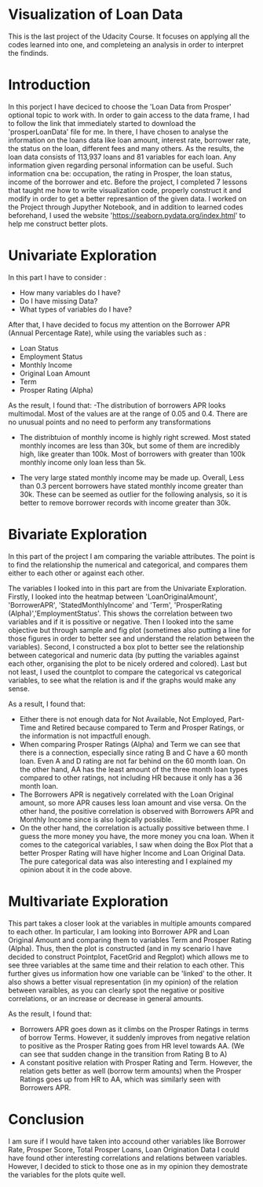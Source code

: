 # Visualization of Loan Data 

This is the last project of the Udacity Course. It focuses on applying all the codes learned into one, and completeing an analysis in order to interpret the findinds. 

# Introduction

In this porject I have deciced to choose the 'Loan Data from Prosper' optional topic to work with. In order to gain access to the data frame, I had to follow the link that immediately started to download the 'prosperLoanData' file for me. In there, I have chosen to analyse the information on the loans data like loan amount, interest rate, borrower rate, the status on the loan, different fees and many others. As the results, the loan data consists of 113,937 loans and 81 variables for each loan. Any information given regarding personal information can be useful. Such information cna be: occupation, the rating in Prosper, the loan status, income of the borrower and etc. Before the project, I completed 7 lessons that taught me how to write visualization code, properly construct it and modify in order to get a better represantion of the given data. I worked on the Project through Jupyther Notebook, and in addition to learned codes beforehand, I used the website 'https://seaborn.pydata.org/index.html' to help me construct better plots. 

# Univariate Exploration

In this part I have to consider :
- How many variables do I have?
- Do I have missing Data?
- What types of variables do I have? 

After that, I have decided to focus my attention on the Borrower APR (Annual Percentage Rate), while using the variables such as : 
- Loan Status
- Employment Status
- Monthly Income
- Original Loan Amount
- Term 
- Prosper Rating (Alpha)

As the result, I found that: 
-The distribution of borrowers APR looks multimodal. Most of the values are at the range of 0.05 and 0.4. There are no unusual points and no need to perform any transformations

- The distribtuion of monthly income is highly right screwed. Most stated monthly incomes are less than 30k, but some of them are incredibly high, like greater than 100k. Most of borrowers with greater than 100k monthly income only loan less than 5k.

- The very large stated monthly income may be made up. Overall, Less than 0.3 percent borrowers have stated monthly income greater than 30k. These can be seemed as outlier for the following analysis, so it is better to remove borrower records with income greater than 30k.

# Bivariate Exploration 

In this part of the project I am comparing the variable attributes. The point is to find the relationship the numerical and categorical, and compares them either to each other or against each other. 

The variables I looked into in this part are from the Univariate Exploration. Firstly, I looked into the heatmap between 'LoanOriginalAmount', 'BorrowerAPR', 'StatedMonthlyIncome' and 'Term', 'ProsperRating (Alpha)','EmploymentStatus'. This shows the correlation between two variables and if it is possitive or negative. Then I looked into the same objective but through sample and fig plot (sometimes also putting a line for those figures in order to better see and understand the relation between the variables). Second, I constructed a box plot to better see the relationship between categorical and numeric data (by putting the variables against each other, organising the plot to be nicely ordered and colored). Last but not least, I used the countplot to compare the categorical vs categorical variables, to see what the relation is and if the graphs would make any sense. 
 
As a result, I found that: 
- Either there is not enough data for Not Available, Not Employed, Part-Time and Retired because compared to Term and Prosper Ratings, or the information is not impactfull enough.
- When comparing Prosper Ratings (Alpha) and Term we can see that there is a connection, especially since rating B and C have a 60 month loan. Even A and D rating are not far behind on the 60 month loan. On the other hand, AA has the least amount of the three month loan types compared to other ratings, not including HR because it only has a 36 month loan.
- The Borrowers APR is negatively correlated with the Loan Original amount, so more APR causes less loan amount and vise versa. On the other hand, the positive correlation is observed with Borrowers APR and Monthly Income since is also logically possible.
- On the other hand, the correlation is actually possitive between thme. I guess the more money you have, the more money you cna loan. When it comes to the categorical variables, I saw when doing the Box Plot that a better Prosper Rating will have higher Income and Loan Original Data. The pure categorical data was also interesting and I explained my opinion about it in the code above.

# Multivariate Exploration 

This part takes a closer look at the variables in multiple amounts compared to each other. In particular, I am looking into Borrower APR and Loan Original Amount and comparing them to variables Term and Prosper Rating (Alpha). Thus, then the plot is constructed (and in my scenario I have decided to construct Pointplot, FacetGrid and Regplot) which allows me to see three variables at the same time and their relation to each other. This further gives us information how one variable can be 'linked' to the other. It also shows a better visual representation (in my opinion) of the relation between varaibles, as you can clearly spot the negative or positive correlations, or an increase or decrease in general amounts. 

As the result, I found that: 
- Borrowers APR goes down as it climbs on the Prosper Ratings in terms of borrow Terms. However, it suddenly improves from negative relation to positive as the Prosper Rating goes from HR level towards AA. (We can see that sudden change in the transition from Rating B to A)
- A constant positive relation with Prosper Rating and Term. However, the relation gets better as well (borrow term amounts) when the Prosper Ratings goes up from HR to AA, which was similarly seen with Borrowers APR.

# Conclusion 

I am sure if I would have taken into accound other variables like Borrower Rate, Prosper Score, Total Prosper Loans, Loan Origination Data I could have found other interesting correlations and relations between variables. However, I decided to stick to those one as in my opinion they demostrate the variables for the plots quite well.

